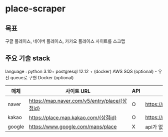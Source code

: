 # place-scraper

## 목표
구글 플레이스, 네이버 플레이스, 카카오 플레이스 사이트를 스크랩

## 주요 기술 stack
language : python 3.10+
postgresql 12.12 + (docker)
AWS SQS (optional) - 우선 queue로 구현
Docker (optional)



| 매체   | 사이트 URL                                     | API | 상점정보 API                         |
|-------|----------------------------------------------|-----|------------------------------------|
| naver | https://map.naver.com/v5/entry/place/{상점id} | O   | https://map.naver.com/v5/api/sites/summary/ |
| kakao | https://place.map.kakao.com/{상점id}           | O   | https://place.map.kakao.com/main/v/      |
| google| https://www.google.com/maps/place             | X   | api가 없고 구글 지도에서 클릭을 통해 이동필요? |
